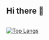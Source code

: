 ## Hi there 👋

<img src="https://komarev.com/ghpvc/?username=sdemaude&style=flat-square&color=blue" alt=""/>

[![Top Langs](https://github-readme-stats.vercel.app/api/top-langs/?username=sdemaude&theme=blueberry&layout=compact)](https://github.com/sdemaude/github-readme-stats)

<!--
**sdemaude/sdemaude** is a ✨ _special_ ✨ repository because its `README.md` (this file) appears on your GitHub profile.

Here are some ideas to get you started:

- 🔭 I’m currently working on ...
- 🌱 I’m currently learning ...
- 👯 I’m looking to collaborate on ...
- 🤔 I’m looking for help with ...
- 💬 Ask me about ...
- 📫 How to reach me: ...
- 😄 Pronouns: ...
- ⚡ Fun fact: ...
-->
